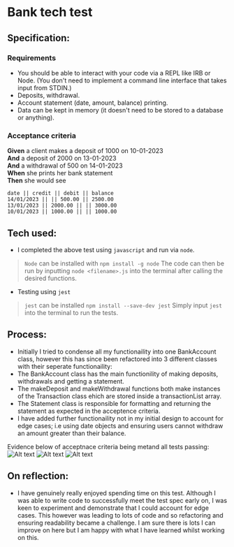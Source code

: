 # Bank tech test

## Specification:

### Requirements

* You should be able to interact with your code via a REPL like IRB or Node.  (You don't need to implement a command line interface that takes input from STDIN.)
* Deposits, withdrawal.
* Account statement (date, amount, balance) printing.
* Data can be kept in memory (it doesn't need to be stored to a database or anything).

### Acceptance criteria

**Given** a client makes a deposit of 1000 on 10-01-2023  
**And** a deposit of 2000 on 13-01-2023  
**And** a withdrawal of 500 on 14-01-2023  
**When** she prints her bank statement  
**Then** she would see

```
date || credit || debit || balance
14/01/2023 || || 500.00 || 2500.00
13/01/2023 || 2000.00 || || 3000.00
10/01/2023 || 1000.00 || || 1000.00
```

## Tech used: 
* I completed the above test using `javascript` and run via `node`.
> `Node` can be installed with `npm install -g node` 
> The code can then be run by inputting `node <filename>.js` into the terminal after calling the desired functions.
* Testing using `jest`
> `jest` can be installed `npm install --save-dev jest`
> Simply input `jest` into the terminal to run the tests.

## Process:
* Initially I tried to condense all my functionaility into one BankAccount class, however this has since been refactored into 3 different classes with their seperate functionaility: 
* The BankAccount class has the main functionility of making deposits, withdrawals and getting a statement. 
* The makeDeposit and makeWithdrawal functions both make instances of the Transaction class ehich are stored inside a transactionList array.
* The Statement class is responsible for formatting and returning the statement as expected in the acceptence criteria. 
* I have added further functionaility not in my initial design to account for edge cases; i.e using date objects and ensuring users cannot withdraw an amount greater than their balance. 

Evidence below of acceptnace criteria being metand all tests passing:
![Alt text](<Screenshot 2023-09-07 at 15.21.10.png>)
![Alt text](<Screenshot 2023-09-07 at 15.20.39.png>)
![Alt text](<Screenshot 2023-09-07 at 15.21.42.png>)

## On reflection:
* I have genuinely really enjoyed spending time on this test. Although I was able to write code to successfully meet the test spec early on, I was keen to experiment and demonstrate that I could account for edge cases. This however was leading to lots of code and so refactoring and ensuring readability became a challenge. I am sure there is lots I can improve on here but I am happy with what I have learned whilst working on this.